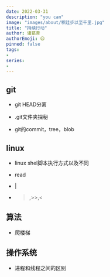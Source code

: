 ```yaml
---
date: 2022-03-31
description: "you can"
image: "images/about/积跬步以至千里.jpg"
title: "持续行动"
author: 诸葛青
authorEmoji: 😃
pinned: false
tags:
- 
series:
-
---
```



## git

* git HEAD分离


* .git文件夹探秘


* git的commit，tree，blob



## linux

* linux shel脚本执行方式以及不同


* read


* |


* >,>>,<



## 算法

* 爬楼梯



## 操作系统

* 进程和线程之间的区别


